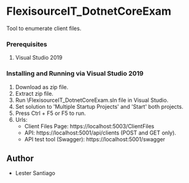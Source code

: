# FlexisourceIT_DotnetCoreExam

Tool to enumerate client files.

### Prerequisites

1) Visual Studio 2019

### Installing and Running via Visual Studio 2019

1) Download as zip file.
2) Extract zip file.
3) Run \FlexisourceIT_DotnetCoreExam.sln file in Visual Studio.
4) Set solution to 'Multiple Startup Projects' and 'Start' both projects.
5) Press Ctrl + F5 or F5 to run.
6) Urls:
	* Client Files Page: https://localhost:5003/ClientFiles
	* API: https://localhost:5001/api/clients (POST and GET only).
	* API test tool (Swagger): https://localhost:5001/swagger

## Author

* Lester Santiago
